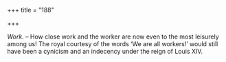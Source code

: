 +++
title = "188"

+++

*Work.* – How close work and the worker are now even to the most leisurely among us\! The royal courtesy of the words ‘We are all workers\!’ would still have been a cynicism and an indecency under the reign of Louis XIV.


